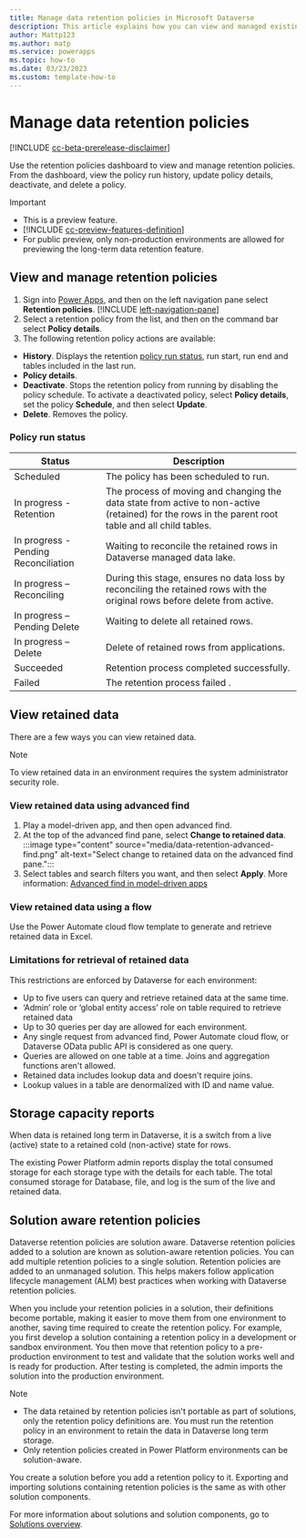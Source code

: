 ```yaml
---
title: Manage data retention policies in Microsoft Dataverse
description: This article explains how you can view and managed existing data retention policies in Microsoft Dataverse. 
author: Mattp123
ms.author: matp
ms.service: powerapps
ms.topic: how-to 
ms.date: 03/23/2023
ms.custom: template-how-to 
---
```

# Manage data retention policies

[!INCLUDE [cc-beta-prerelease-disclaimer](../../includes/cc-beta-prerelease-disclaimer.md)]

Use the retention policies dashboard to view and manage retention policies. From the dashboard, view the policy run history, update policy details, deactivate, and delete a policy.

> [!IMPORTANT]
> - This is a preview feature.
> - [!INCLUDE [cc-preview-features-definition](../../includes/cc-preview-features-definition.md)]
> - For public preview, only non-production environments are allowed for previewing the long-term data retention feature.

## View and manage retention policies

1. Sign into [Power Apps](https://make.powerapps.com/?utm_source=padocs&utm_medium=linkinadoc&utm_campaign=referralsfromdoc), and then on the left navigation pane select **Retention policies**. [!INCLUDE [left-navigation-pane](../../includes/left-navigation-pane.md)]
1. Select a retention policy from the list, and then on the command bar select **Policy details**.
1. The following retention policy actions are available:
  - **History**. Displays the retention [policy run status](#policy-run-status), run start, run end and tables included in the last run.
  - **Policy details**.
  - **Deactivate**. Stops the retention policy from running by disabling the policy schedule. To activate a deactivated policy, select **Policy details**, set the policy **Schedule**, and then select **Update**.
  - **Delete**. Removes the policy.

### Policy run status

|Status  |Description  |
|---------|---------|
|Scheduled     |  The policy has been scheduled to run.       |
|In progress - Retention     | The process of moving and changing the data state from active to non-active (retained) for the rows in the parent root table and all child tables.        |
|In progress - Pending Reconciliation     |  Waiting to reconcile the retained rows in Dataverse managed data lake.      |
|In progress – Reconciling     | During this stage, ensures no data loss by reconciling the retained rows with the original rows before delete from active.     |
|In progress – Pending Delete     |  Waiting to delete all retained rows.       |
|In progress – Delete     |  Delete of retained rows from applications.       |
|Succeeded     |  Retention process completed successfully.       |
|Failed     |  The retention process failed  .     |

## View retained data

There are a few ways you can view retained data.

> [!NOTE]
> To view retained data in an environment requires the system administrator security role.

### View retained data using advanced find

1. Play a model-driven app, and then open advanced find. 
1. At the top of the advanced find pane, select **Change to retained data**.
   :::image type="content" source="media/data-retention-advanced-find.png" alt-text="Select change to retained data on the advanced find pane.":::
1. Select tables and search filters you want, and then select **Apply**. More information: [Advanced find in model-driven apps](../../user/advanced-find.md)

### View retained data using a flow

Use the Power Automate cloud flow template to generate and retrieve retained data in Excel. <!-- Need a demo of this or more specific steps how to do it.-->

### Limitations for retrieval of retained data

This restrictions are enforced by Dataverse for each environment:

- Up to five users can query and retrieve retained data at the same time.
- ‘Admin’ role or ‘global entity access’ role on table required to retrieve retained data <!-- Do you mean global read access to the Entity privilege? -->
- Up to 30 queries per day are allowed for each environment.
- Any single request from advanced find, Power Automate cloud flow, or Dataverse OData public API is considered as one query.
- Queries are allowed on one table at a time. Joins and aggregation functions aren't allowed.
- Retained data includes lookup data and doesn't require joins. 
- Lookup values in a table are denormalized with ID and name value.

## Storage capacity reports

When data is retained long term in Dataverse, it is a switch from a live (active) state to a retained cold (non-active) state for rows.

The existing Power Platform admin reports display the total consumed storage for each storage type with the details for each table. The total consumed storage for Database, file, and log is the sum of the live and retained data.

## Solution aware retention policies

Dataverse retention policies are solution aware. Dataverse retention policies added to a solution are known as solution-aware retention policies. You can add multiple retention policies to a single solution. Retention policies are added to an unmanaged solution. This helps makers follow application lifecycle management (ALM) best practices when working with Dataverse retention policies.

When you include your retention policies in a solution, their definitions become portable, making it easier to move them from one environment to another, saving time required to create the retention policy. For example, you first develop a solution containing a retention policy in a development or sandbox environment. You then move that retention policy to a pre-production environment to test and validate that the solution works well and is ready for production. After testing is completed, the admin imports the solution into the production environment.

> [!NOTE]
> - The data retained by retention policies isn't portable as part of solutions, only the retention policy definitions are. You must run the retention policy in an environment to retain the data in Dataverse long term storage.
> - Only retention policies created in Power Platform environments can be solution-aware.

You create a solution before you add a retention policy to it. Exporting and importing solutions containing retention policies is the same as with other solution components.

For more information about solutions and solution components, go to [Solutions overview](solutions-overview.md).

<!-- Brief intro and link to dev article for Enterprise governance - GDPR Bulk Delete-->